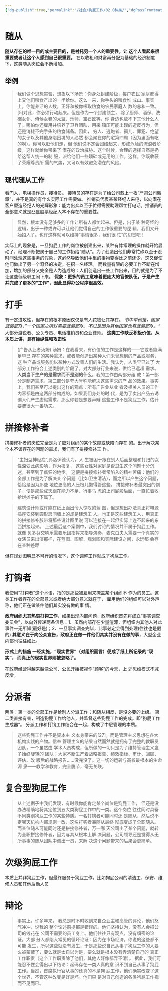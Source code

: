 ```yaml
---
{"dg-publish":true,"permalink":"/社会/狗屁工作/02.0种类/","dgPassFrontmatter":true}
---
```


# 随从
**随从存在的唯⼀⽬的或主要⽬的，是衬托另⼀个⼈的重要性，让 这个⼈看起来很重要或者让这个⼈感到⾃⼰很重要。**
在以收租和财富再分配为基础的经济制度下，这类随从岗位会不断增加。
## 举例
>我们做个思想实验，想象以下场景：你⾝处封建阶级，每户农⺠ 家庭都得上交他们粮⾷产出的⼀半给你。这么⼀来，你⼿头的粮⾷堆 成⼭。事实上，你能养活的⼈数，正好和被你榨取粮⾷的农⺠家庭⼈ 数的总和⼀致。[5]对此，你必须⾏动起来。但是作为⼀个封建领主， 除了厨师、酒保、洗碗⼥仆、侍候⼥眷的太监、乐师、宝⽯匠等，你 ⾝边也放不下其他什么⼈了。哪怕你还雇⽤并培养了卫兵团队，⽤来 镇压可能出现的造反⾏为，但还是消耗不完⼿头的粮⾷储备。因此， 穷⼈、逃跑者、孤⼉、罪犯、绝望的⼥⼦以及其他⾝陷困境的⼈必然 都会聚在你的宅第四周（因为⾥⾯有吃的啊）。你可以赶他们⾛，但 他们说不定会团结起来，形成危险的流浪者阶级，这样就给你带来了 潜在的政治威胁。这个时候，合理的选择⾃然是扔给这帮⼈统⼀的制 服，派给他们⼀些琐碎或⽆⽤的⼯作。这样，你既收获了荣耀尊贵所 需的⽓势，⼜可以有效避免潜在的⻛险。

## 现代随从工作
看门人，电梯操作员，接待员。
接待员的存在是为了给公司戴上一枚“严肃公司徽章”，并不是真的有什么实际工作需要做。
推销员代表某某经纪人来电，以向潜在客户塑造经纪人的光辉形象：能力出众以至于忙得需要助理帮忙打电话。推销员的全部意义就是凸显股票经纪人本不存在的重要性。
>显然，根本没有⾜够多的⼯作让所有⼈都忙起来。但是，出于某 种奇怪的逻辑，出于⼀种或许可以让他们觉得⾃⼰的⼯作很重要的逻 辑，我们⼜开始招⼈了。也许这样就可以维持“事情很多，我们很 忙”的幻觉吧！

实际上的现象是，一旦狗屁工作的岗位被创建出来，某种有悖常理的操作就开始启动了，经理不断把属于自己的工作扔给“随从”。为了创造出他们非常忙碌以至于没时间处理这些事务的假象，这必然导致他们手里的事物变得比之前还少，这又促使他们做出了另一个奇怪的决定，在招一名经理。
而数量有限的必要工作不断在增加，增加的部分又完全是人为造成的：人们创造出一些工作出来，目的就是为了不让这些低级职工闲下来。
**假象：更多的员工意味着更庞大的官僚队伍，于是产生并完成了更多的“工作”，因此显得办公程序很高效。**
# 打手
有一定进攻性，但存在的根本原因仅仅是有人花钱让其存在。
*书中举例是，国家武装部队，”一个国家之所以需要武装部队，不过是因为其他国家也有武装部队。“*
大部分游说者、公关专员、电话推销员和企业律师。
**这类工作缺乏积极价值，从本质上讲，具有操纵性和攻击性**
>(广告从业者汤姆)
>汤姆：在我看来，有价值的⼯作是这样的——它或者能满⾜早已 存在的某种需求，或者能创造出某种⼈们未曾想到的产品或服务，这 种产品或服务能以某种⽅式改善⼈们的⽣活。我认为，⼈类早已过了 ⼤部分⼯作符合上述类别的阶段了。对⼤部分⾏业来说，供给已远超 需求。**⼈类当下⽣产的是需求⽽不是别的什么**。我的⼯作由两部分组 成：第⼀部分是制造需求，第⼆部分是夸⼤号称能解决这些需求的产 品的效果。事实上，我们甚⾄可以提出这样的观点：所有⼴告业从业 者及相关⼈员的⼯作内容都是由这两部分构成的。如果我们⾝处的时 代，是为了卖出产品去诱骗⼈们产⽣虚假需求，那么你若是想要声辩 这些⼯作不是狗屁⼯作，估计要费很⼤⼀番功夫。

# 拼接修补者
拼接修补者的岗位完全是为了应对组织的某个故障或缺陷⽽存在 的。出于解决某个本不该存在的问题的需求，我们有了拼接修补⼯ 作。
>“主妇型神经症”,弗洛伊德认为，⼈ ⽣被困于跟在别⼈后⾯整理和打扫的⼥性深受此病影响，作为报复， 这些⼥性对家庭是否卫⽣这个问题⼗分沉迷，甚⾄到了疯狂的地步。 这便是拼接修补者常陷⼊的精神苦痛：他们的全部⼯作是为了解决某 个问题（⽐如卫⽣清洁），⽽之所以产⽣这个问题，恰恰是因为那些 地位更⾼的⼈压根⼉懒得管这些。 
>拼接修补者最突出的例⼦，便是那些成天跟在能⼒不⾜、⾏事⻢ 虎的上司屁股后⾯，⼀直忙着收拾烂摊⼦的下属了。

>建筑设计师或许能在纸上画出令⼈惊叹的蓝 图，但是想出办法真正将电源插座安装到圆形房间墙上的却是建筑⼯ ⼈。也正是这些建筑⼯⼈，⽤真正的拼接修补㬵带将那些设计图⾥说 可以连接在⼀起但实际上连不起来的东⻄拼接起来。
>上述最后这个案例中，我们讨论的情况并不属于狗屁⼯作。就像 ⻉多芬交响乐需要乐团指挥来指导演奏，⻨克⽩夫⼈需要⼀个真实的 ⼥演员来出演那样，在蓝图、图解、规划图和实际建设之间，永远都 会存在某种差距

但在规划图明显不可行的情况下，这个调整工作就成了狗屁工作。
# 打钩者
我使⽤“打钩者”这个术语，指的是那些被雇⽤来掩盖某个组织不 作为的员⼯。这类⼯作者存在的全部意义或者绝⼤部分意义就在于， 雇⽤他们的组织可以对外声称，他们正在做某件他们其实没有做的事 情。

**政府组织尤其热衷打钩工作**，如果出现内部问题，政府组织首先将成立“事实调查委员会”，以向外传递两条信息：1、虽然内部存在少量渣滓，但组织内其他人对此事件一无所知(最好是)；2、一旦事实调查完毕，此事必定会得到处理(往往也是假的)
**其意义在于向公众宣告，政府正在做一件他们其实并没有在做的事**，大型企业内部也往往如此。

**形式上的措施 ⼀经实施，“现实世界”（对组织⽽⾔）便成了纸上所记录的“现实”， ⽽真正的现实世界则被忽略了。**

在政府经营得越来越像公司、公⺠开始被视作“顾客”的今天，上 述思维模式不减反增。
# 分派者
两类：第一类的全部工作是给别人分派工作；和随从相反，是没必要的上级。
第二类直接有害，制造狗屁工作给他人，并监督这些狗屁工作的完成。即“狗屁工作生成器”。
分派工作和打钩工作结合在一起，构成了中层管理的本质。
>这些狗屁⼯作并不是资本主 义本⾝带来的[27]，⽽是管理主义思想在各⼤机构实践的产物。信奉 管理主义的结果⾃然⽽然就是拥有了完整的教职员团队，⼀个虽然由 学术⼈员构成，但所做的⼀切只是为了维持管理主义盘⼦始终旋转的 团队：⼤家不断⽣产着战略报告、绩效指标、审计、回顾、评估、改 版后的战略报告……没完没了。这⼀切的运转与⾼校最根本的⽣命源 泉——教学和教育，完全脱节，毫⽆关联。

# 复合型狗屁工作
>从上述例⼦中我们发现，有时候你能肯定某个岗位是狗屁⼯作， 但还是没办法精确地将其定位到五⼤类狗屁⼯作中的⼀类。这个岗位 往往同时具备不同类别狗屁⼯作的某些特质。⼀名打钩者可能同时还 是随从，然后说不定哪天机构内部规则⼀改，这名打钩者兼随从最终 彻底变成了全职随从。⽽某位随从可能同时还是拼接修补者，万⼀哪 天公司出了某个问题，就转为全职拼接修补者，因为与其从根本上解 决问题，公司领导还是觉得从⽆所事事的随从团队中调出⼀员，来解 决这个问题带来的后果会更简单。

# 次级狗屁工作
本质上并非狗屁工作，但最终服务于狗屁工作。比如狗屁公司的清洁工、保安、维修人员和其他后勤人员

# 辩论
>事实上，许多年来， 我总是时不时收到来⾃企业主和⾼管的评论，他们怒⽓冲冲，说我的 整个论述前提都是错误的。他们坚持认为，没有⼈会把公司的钱花在 公司不需要的员⼯⾝上。他们往往只有观点，没有缜密的论证。⼤部 分⼈都陷⼊常⻅的循环论证：因为在市场经济，你说的这些都不可能 发⽣，所以这些就没有发⽣，于是那些说⾃⼰从事了狗屁⼯作的⼈要 么被蒙蔽了，要么就是太⾃以为是，要么就是根本没有弄清楚⾃⼰的 真正⼯作职责（这个⼯作职责除了他们，其他⼈好像都弄不清）。
>据此，我们可能忍不住会得出以下结论：起码存在⼀类⼈真的意 识不到⾃⼰从事了狗屁⼯作。当然，⾸席执⾏官从事的还真的不是狗 屁⼯作，他们确实改变了这个世界，不管这种改变是好是坏。他们只 是对⾃⼰创造的各类狗屁⼯作视⽽不⻅⽽已。